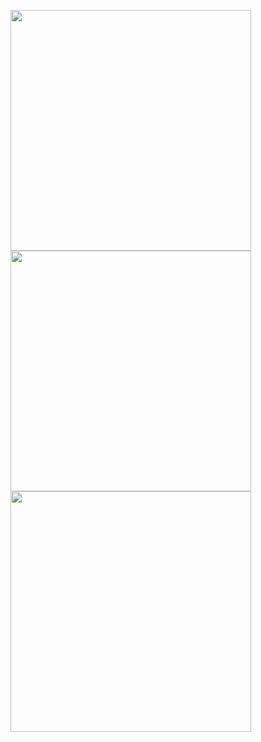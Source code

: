 <img height=385 src=https://user-images.githubusercontent.com/48705422/220640010-b3eab731-3af8-4a27-ade9-549d3c02c938.jpg> <img height=385 src=https://user-images.githubusercontent.com/48705422/220640013-a721fd90-2d3e-40c2-9adf-8370b60459b4.png> <img height=385 src=https://user-images.githubusercontent.com/48705422/220639999-3382c231-afc0-4eee-8149-7c5bb3ec188e.png>
